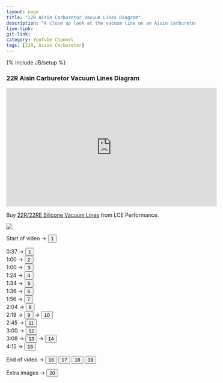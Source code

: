 ```yaml
---
layout: page
title: "22R Aisin Carburetor Vacuum Lines Diagram"
description: "A close up look at the vacuum line on an Aisin carburetor from a 22R engine."
live-link: 
git-link: 
category: YouTube Channel
tags: [22R, Aisin Carburetor]
---
```

{% include JB/setup %}

### 22R Aisin Carburetor Vacuum Lines Diagram

<iframe width="560" height="315" src="https://www.youtube.com/embed/9omRz4x0oHI" frameborder="0" allow="accelerometer; autoplay; encrypted-media; gyroscope; picture-in-picture" allowfullscreen></iframe>

Buy [22R/22RE Silicone Vacuum Lines](https://www.lceperformance.com/22RE-Silicone-Vacuum-Hose-Kit-Black-p/1072442.htm) from LCE Performance.

<img id="content" src="http://isaacdozier.com/assets/custom-img/0.png">

Start of video → 
<button onclick="changeImg(this.innerHTML)">1</button> </br>

0:37 → <button onclick="changeImg(this.innerHTML)">1</button> </br>
1:00 → <button onclick="changeImg(this.innerHTML)">2</button> </br>
1:00 → <button onclick="changeImg(this.innerHTML)">3</button> </br>
1:24 → <button onclick="changeImg(this.innerHTML)">4</button> </br>
1:34 → <button onclick="changeImg(this.innerHTML)">5</button> </br>
1:36 → <button onclick="changeImg(this.innerHTML)">6</button> </br>
1:56 → <button onclick="changeImg(this.innerHTML)">7</button> </br>
2:04 → <button onclick="changeImg(this.innerHTML)">8</button> </br>
2:19 → <button onclick="changeImg(this.innerHTML)">9</button>
	 → <button onclick="changeImg(this.innerHTML)">10</button> </br>
2:45 → <button onclick="changeImg(this.innerHTML)">11</button> </br>
3:00 → <button onclick="changeImg(this.innerHTML)">12</button> </br>
3:08 → <button onclick="changeImg(this.innerHTML)">13</button>
	 → <button onclick="changeImg(this.innerHTML)">14</button> </br>
4:15 → <button onclick="changeImg(this.innerHTML)">15</button> </br>

End of video → 
<button onclick="changeImg(this.innerHTML)">16</button>
<button onclick="changeImg(this.innerHTML)">17</button>
<button onclick="changeImg(this.innerHTML)">18</button>
<button onclick="changeImg(this.innerHTML)">19</button>

Extra images → 
<button onclick="changeImg(this.innerHTML)">20</button>




<script src="http://isaacdozier.com/assets/custom-js/22r.js"></script>